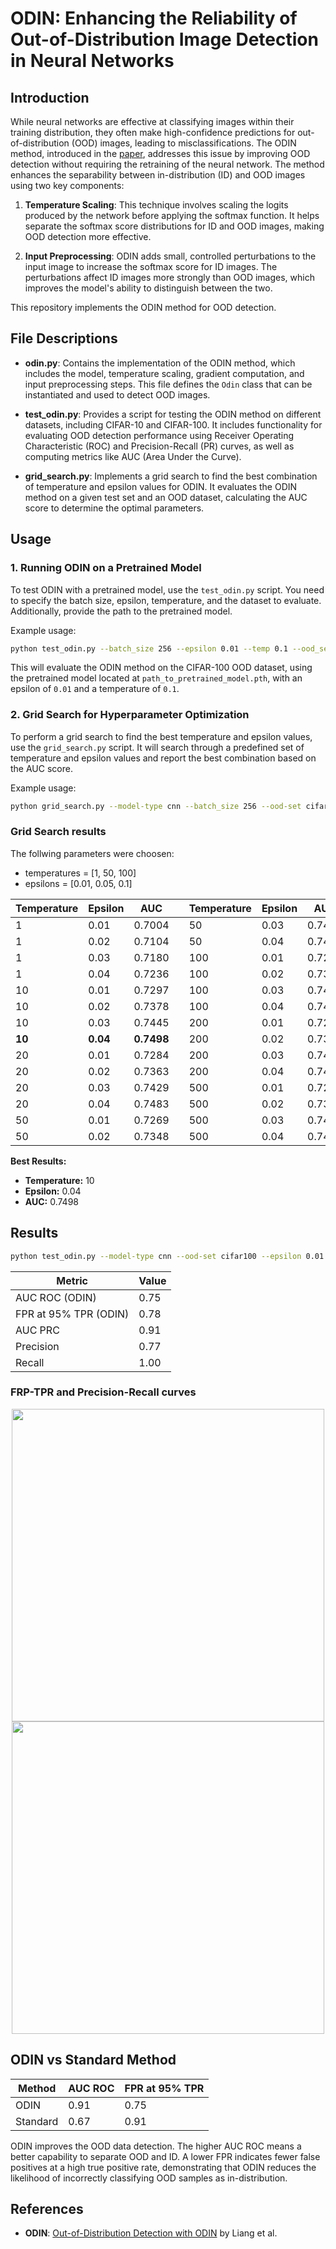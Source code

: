 # ODIN: Enhancing the Reliability of Out-of-Distribution Image Detection in Neural Networks

## Introduction

While neural networks are effective at classifying images within their training distribution, they often make high-confidence predictions for out-of-distribution (OOD) images, leading to misclassifications. The ODIN method, introduced in the [paper](https://arxiv.org/abs/1706.02690), addresses this issue by improving OOD detection without requiring the retraining of the neural network. The method enhances the separability between in-distribution (ID) and OOD images using two key components:

1. **Temperature Scaling**: This technique involves scaling the logits produced by the network before applying the softmax function. It helps separate the softmax score distributions for ID and OOD images, making OOD detection more effective.
   
2. **Input Preprocessing**: ODIN adds small, controlled perturbations to the input image to increase the softmax score for ID images. The perturbations affect ID images more strongly than OOD images, which improves the model's ability to distinguish between the two.

This repository implements the ODIN method for OOD detection.

## File Descriptions

- **odin.py**: Contains the implementation of the ODIN method, which includes the model, temperature scaling, gradient computation, and input preprocessing steps. This file defines the `Odin` class that can be instantiated and used to detect OOD images.

- **test_odin.py**: Provides a script for testing the ODIN method on different datasets, including CIFAR-10 and CIFAR-100. It includes functionality for evaluating OOD detection performance using Receiver Operating Characteristic (ROC) and Precision-Recall (PR) curves, as well as computing metrics like AUC (Area Under the Curve).

- **grid_search.py**: Implements a grid search to find the best combination of temperature and epsilon values for ODIN. It evaluates the ODIN method on a given test set and an OOD dataset, calculating the AUC score to determine the optimal parameters.

## Usage

### 1. **Running ODIN on a Pretrained Model**

To test ODIN with a pretrained model, use the `test_odin.py` script. You need to specify the batch size, epsilon, temperature, and the dataset to evaluate. Additionally, provide the path to the pretrained model.

Example usage:
```bash
python test_odin.py --batch_size 256 --epsilon 0.01 --temp 0.1 --ood_set cifar100 --pretrained path_to_pretrained_model.pth --verbose
```

This will evaluate the ODIN method on the CIFAR-100 OOD dataset, using the pretrained model located at `path_to_pretrained_model.pth`, with an epsilon of `0.01` and a temperature of `0.1`.

### 2. **Grid Search for Hyperparameter Optimization**

To perform a grid search to find the best temperature and epsilon values, use the `grid_search.py` script. It will search through a predefined set of temperature and epsilon values and report the best combination based on the AUC score.

Example usage:
```bash
python grid_search.py --model-type cnn --batch_size 256 --ood-set cifar100 --model-path checkpoints\cnn_model_ep50 --verbose
```
### Grid Search results
The follwing parameters were choosen:
- temperatures = [1, 50, 100]
- epsilons = [0.01, 0.05, 0.1]

| Temperature | Epsilon | AUC     | | Temperature | Epsilon | AUC     |
|-------------|---------|---------|-|-------------|---------|---------|
| 1           | 0.01    | 0.7004  | | 50          | 0.03    | 0.7414  |
| 1           | 0.02    | 0.7104  | | 50          | 0.04    | 0.7467  |
| 1           | 0.03    | 0.7180  | | 100         | 0.01    | 0.7263  |
| 1           | 0.04    | 0.7236  | | 100         | 0.02    | 0.7341  |
| 10          | 0.01    | 0.7297  | | 100         | 0.03    | 0.7408  |
| 10          | 0.02    | 0.7378  | | 100         | 0.04    | 0.7461  |
| 10          | 0.03    | 0.7445  | | 200         | 0.01    | 0.7260  |
| **10**          | **0.04**    | **0.7498**  ||  200         | 0.02    | 0.7338  |
| 20          | 0.01    | 0.7284  | | 200         | 0.03    | 0.7404  |
| 20          | 0.02    | 0.7363  | | 200         | 0.04    | 0.7457  |
| 20          | 0.03    | 0.7429  | | 500         | 0.01    | 0.7258  |
| 20          | 0.04    | 0.7483  | | 500         | 0.02    | 0.7336  |
| 50          | 0.01    | 0.7269  | | 500         | 0.03    | 0.7402  |
| 50          | 0.02    | 0.7348  | | 500         | 0.04    | 0.7455  |



**Best Results:**
- **Temperature:** 10
- **Epsilon:** 0.04
- **AUC:** 0.7498

## Results

```bash
python test_odin.py --model-type cnn --ood-set cifar100 --epsilon 0.01 --temp 1 --model-path checkpoints\cnn_model_ep50 --verbose 
```

| Metric                  | Value  |
|-------------------------|--------|
| AUC ROC (ODIN)          | 0.75   |
| FPR at 95% TPR (ODIN)   | 0.78   |
| AUC PRC                 | 0.91   |
| Precision               | 0.77   |
| Recall                  | 1.00   |

### FRP-TPR and Precision-Recall curves
<p align="center">
  <img src="https://github.com/user-attachments/assets/79b4802c-4c1e-46b2-94dd-fac51ff0072a" width="500"/>
  <img src="https://github.com/user-attachments/assets/9b9675d9-f037-4f8b-a611-fa4491706fe3" width="500"/>
</p>

## ODIN vs Standard Method

| Method | AUC ROC | FPR at 95% TPR |
|------|----------|-----------------|
| ODIN | 0.91     | 0.75            |
| Standard | 0.67 | 0.91            |

ODIN improves the OOD data detection. The higher AUC ROC means a better capability to separate OOD and ID. A lower FPR indicates fewer false positives at a high true positive rate, demonstrating that ODIN reduces the likelihood of incorrectly classifying OOD samples as in-distribution.

## References

- **ODIN**: [Out-of-Distribution Detection with ODIN](https://arxiv.org/abs/1706.02690) by Liang et al.
